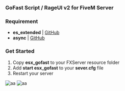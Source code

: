 ### GoFast Script / RageUI v2 for FiveM Server

### Requirement
- **es_extended** | [GitHub](https://github.com/ESX-Org/es_extended)
- **async** | [GitHub](https://github.com/ESX-Org/async)

### Get Started
1) Copy **esx_gofast** to your FXServer resource folder
2) Add **start esx_gofast** to your **sever.cfg** file
3) Restart your server


![aa](https://cdn.discordapp.com/attachments/834924184223481876/981340172190904381/unknown.png)
![aa](https://cdn.discordapp.com/attachments/834924184223481876/981340682302152744/unknown.png)
